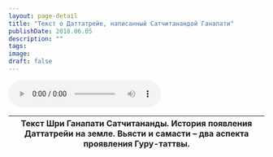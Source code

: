 ```yaml
---
layout: page-detail
title: "Текст о Даттатрейе, написанный Сатчитанандой Ганапати"
publishDate: 2018.06.05
description: ""
tags:
image:
draft: false
---
```


<audio title="2018.06.05 - Текст о Даттатрейе, написанный Сатчитанандой Ганапати.mp3" src="/upload/iblock/279/27982405a05b33656b1bd874ecab1956.mp3" controls=""></audio>

| Текст Шри Ганапати Сатчитананды. История появления Даттатрейи на земле.  Вьясти и самасти – два аспекта проявления Гуру-таттвы. |
| ------------------------------------------------------------------------------------------------------------------------------- |

  
